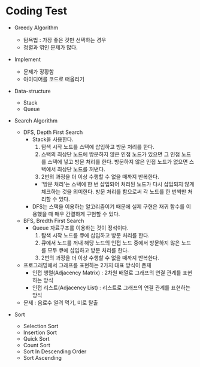 # Coding Test

- Greedy Algorithm
    - 탐욕법 : 가장 좋은 것만 선택하는 경우
    - 정렬과 엮인 문제가 많다.

- Implement
    - 문제가 장황함
    - 아이디어를 코드로 떠올리기

- Data-structure
    - Stack
    - Queue

- Search Algorithm 
    - DFS, Depth First Search
        - Stack을 사용한다.
            1. 탐색 시작 노드를 스택에 삽입하고 방문 처리를 한다.
            2. 스택의 최상단 노드에 방문하지 않은 인접 노드가 있으면 그 인접 노드를 스택에 넣고 방문 처리를 한다. 방문하지 않은 인접 노드가 없으면 스택에서 최상단 노드를 꺼낸다.
            3. 2번의 과정을 더 이상 수행할 수 없을 때까지 반복한다.
            - '방문 처리'는 스택에 한 번 삽입되어 처리된 노드가 다시 삽입되지 않게 체크하는 것을 의미한다. 방문 처리를 함으로써 각 노드를 한 번씩만 처리할 수 있다.
        - DFS는 스택을 이용하는 알고리즘이기 때문에 실제 구현은 재귀 함수를 이용했을 때 매우 간결하게 구현할 수 있다.
    - BFS, Bredth First Search
        - Queue 자료구조를 이용하는 것이 정석이다.
            1. 탐색 시작 노드를 큐에 삽입하고 방문 처리를 한다.
            2. 큐에서 노드를 꺼내 해당 노드의 인접 노드 중에서 방문하지 않은 노드를 모두 큐에 삽입하고 방문 처리를 한다.
            3. 2번의 과정을 더 이상 수행할 수 없을 때까지 반복한다.
    - 프로그래밍에서 그래프를 표현하는 2가지 대표 방식이 존재
        - 인접 행렬(Adjacency Matrix) : 2차원 배열로 그래프의 연결 관계를 표현하는 방식
        - 인접 리스트(Adjacency List) : 리스트로 그래프의 연결 관계를 표현하는 방식
    - 문제 : 음료수 얼려 먹기, 미로 탈출

- Sort
    - Selection Sort
    - Insertion Sort
    - Quick Sort
    - Count Sort
    - Sort In Descending Order
    - Sort Ascending